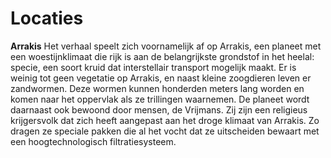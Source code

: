 # Locaties 

**Arrakis**
Het verhaal speelt zich voornamelijk af op Arrakis, een planeet met een woestijnklimaat die rijk is aan de belangrijkste grondstof in het heelal: specie, een soort kruid dat interstellair transport mogelijk maakt. Er is weinig tot geen vegetatie op Arrakis, en naast kleine zoogdieren leven er zandwormen. Deze wormen kunnen honderden meters lang worden en komen naar het oppervlak als ze trillingen waarnemen. De planeet wordt daarnaast ook bewoond door mensen, de Vrijmans. Zij zijn een religieus krijgersvolk dat zich heeft aangepast aan het droge klimaat van Arrakis. Zo dragen ze speciale pakken die al het vocht dat ze uitscheiden bewaart met een hoogtechnologisch filtratiesysteem. 
